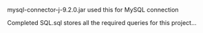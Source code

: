 mysql-connector-j-9.2.0.jar used this for MySQL connection


Completed SQL.sql stores all the required queries for this project...
